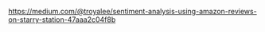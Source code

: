 https://medium.com/@troyalee/sentiment-analysis-using-amazon-reviews-on-starry-station-47aaa2c04f8b
